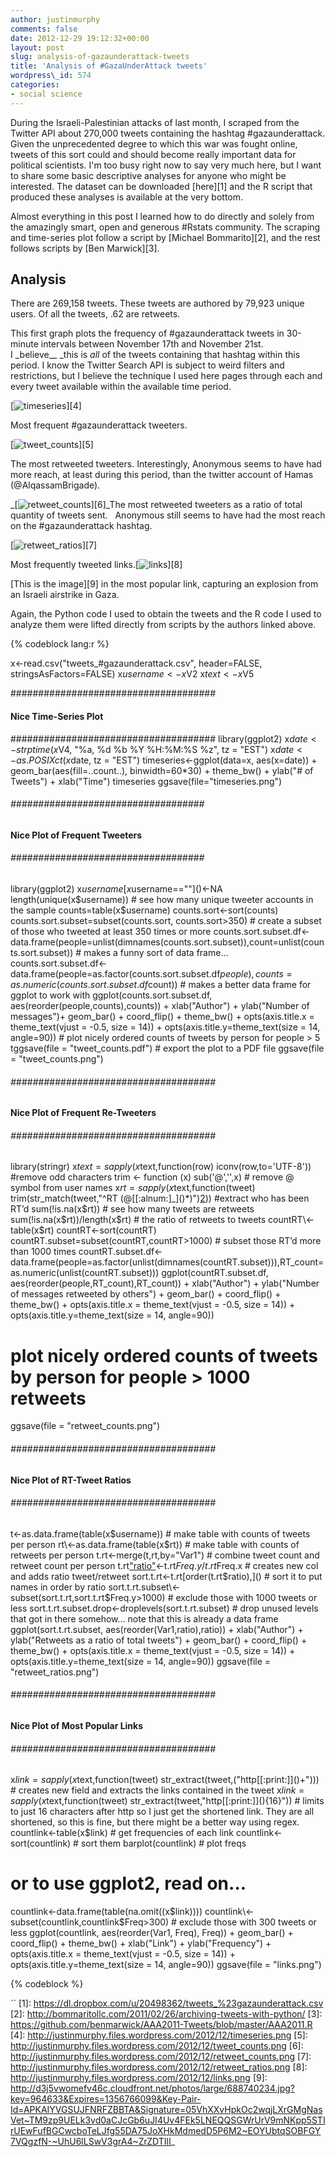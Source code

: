```yaml
---
author: justinmurphy
comments: false
date: 2012-12-29 19:12:32+00:00
layout: post
slug: analysis-of-gazaunderattack-tweets
title: 'Analysis of #GazaUnderAttack tweets'
wordpress\_id: 574
categories:
- social science
---
```


During the Israeli-Palestinian attacks of last month, I scraped from the Twitter API about 270,000 tweets containing the hashtag #gazaunderattack. Given the unprecedented degree to which this war was fought online, tweets of this sort could and should become really important data for political scientists. I'm too busy right now to say very much here, but I want to share some basic descriptive analyses for anyone who might be interested. The dataset can be downloaded [here][1] and the R script that produced these analyses is available at the very bottom.

Almost everything in this post I learned how to do directly and solely from the amazingly smart, open and generous #Rstats community. The scraping and time-series plot follow a script by [Michael Bommarito][2], and the rest follows scripts by [Ben Marwick][3].


## Analysis


There are 269,158 tweets. These tweets are authored by 79,923 unique users. Of all the tweets, .62 are retweets.

This first graph plots the frequency of #gazaunderattack tweets in 30-minute intervals between November 17th and November 21st. I \_believe\_\_ \_this is _all_ of the tweets containing that hashtag within this period. I know the Twitter Search API is subject to weird filters and restrictions, but I believe the technique I used here pages through each and every tweet available within the available time period.

[![timeseries][image-1]][4]

Most frequent #gazaunderattack tweeters.

[![tweet\_counts][image-2]][5]

The most retweeted tweeters. Interestingly, Anonymous seems to have had more reach, at least during this period, than the twitter account of Hamas (@AlqassamBrigade).

_[![retweet\_counts][image-3]][6]_The most retweeted tweeters as a ratio of total quantity of tweets sent.   Anonymous still seems to have had the most reach on the #gazaunderattack hashtag.

[![retweet\_ratios][image-4]][7]

Most frequently tweeted links.[![links][image-5]][8]

[This is the image][9] in the most popular link, capturing an explosion from an Israeli airstrike in Gaza.

Again, the Python code I used to obtain the tweets and the R code I used to analyze them were lifted directly from scripts by the authors linked above.

{% codeblock lang:r %}

x<-read.csv("tweets_#gazaunderattack.csv", header=FALSE, stringsAsFactors=FALSE)
x$username<-x$V2
x$text<-x$V5

#####################################
#### Nice Time-Series Plot ##########
#####################################
library(ggplot2)
x$date<-strptime(x$V4, "%a, %d %b %Y %H:%M:%S %z", tz = "EST")
x$date<-as.POSIXct(x$date, tz = "EST")
timeseries<-ggplot(data=x, aes(x=date)) + geom\_bar(aes(fill=..count..), binwidth=60*30) + theme_bw() + ylab("# of Tweets") + xlab("Time")
timeseries
ggsave(file="timeseries.png")


###### \#\################################\#\#
#### Nice Plot of Frequent Tweeters
###### \#\################################\#\#
library(ggplot2)
x$username[x$username==""]()\<-NA
length(unique(x$username)) # see how many unique tweeter accounts in the sample
counts=table(x$username)
counts.sort\<-sort(counts)
counts.sort.subset=subset(counts.sort, counts.sort\>350) # create a subset of those who tweeted at least 350 times or more
counts.sort.subset.df\<-data.frame(people=unlist(dimnames(counts.sort.subset)),count=unlist(counts.sort.subset)) # makes a funny sort of data frame...
counts.sort.subset.df\<-data.frame(people=as.factor(counts.sort.subset.df$people),counts=as.numeric(counts.sort.subset.df$count)) # makes a better data frame for ggplot to work with
ggplot(counts.sort.subset.df, aes(reorder(people,counts),counts)) + xlab("Author") + ylab("Number of messages")+ geom\_bar() + coord\_flip() + theme\_bw() + opts(axis.title.x = theme\_text(vjust = -0.5, size = 14)) + opts(axis.title.y=theme\_text(size = 14, angle=90)) # plot nicely ordered counts of tweets by person for people \> 5 tggsave(file = "tweet\_counts.pdf") # export the plot to a PDF file
ggsave(file = "tweet\_counts.png")

###### \#\##################################\#\#
#### Nice Plot of Frequent Re-Tweeters
###### \#\##################################\#\#
library(stringr)
x$text=sapply(x$text,function(row) iconv(row,to='UTF-8')) #remove odd characters
trim \<- function (x) sub('@','',x) # remove @ symbol from user names
x$rt=sapply(x$text,function(tweet) trim(str\_match(tweet,"^RT (@\[\[:alnum:]\_]()\*)")[2]())) #extract who has been RT’d
sum(!is.na(x$rt)) # see how many tweets are retweets
sum(!is.na(x$rt))/length(x$rt) # the ratio of retweets to tweets
countRT\<-table(x$rt)
countRT\<-sort(countRT)
countRT.subset=subset(countRT,countRT\>1000) # subset those RT’d more than 1000 times
countRT.subset.df\<-data.frame(people=as.factor(unlist(dimnames(countRT.subset))),RT\_count=as.numeric(unlist(countRT.subset)))
ggplot(countRT.subset.df, aes(reorder(people,RT\_count),RT\_count)) +
 xlab("Author") + ylab("Number of messages retweeted by others") +
 geom\_bar() + coord\_flip() + theme\_bw() +
 opts(axis.title.x = theme\_text(vjust = -0.5, size = 14)) +
 opts(axis.title.y=theme\_text(size = 14, angle=90))
# plot nicely ordered counts of tweets by person for people \> 1000 retweets
ggsave(file = "retweet\_counts.png")

###### \#\##################################\#\#
#### Nice Plot of RT-Tweet Ratios
###### \#\##################################\#\#
t\<-as.data.frame(table(x$username)) # make table with counts of tweets per person
rt\<-as.data.frame(table(x$rt)) # make table with counts of retweets per person
t.rt\<-merge(t,rt,by="Var1") # combine tweet count and retweet count per person
t.rt["ratio"]()\<-t.rt$Freq.y / t.rt$Freq.x # creates new col and adds ratio tweet/retweet
sort.t.rt\<-t.rt[order(t.rt$ratio),]() # sort it to put names in order by ratio
sort.t.rt.subset\<-subset(sort.t.rt,sort.t.rt$Freq.y\>1000) # exclude those with 1000 tweets or less
sort.t.rt.subset.drop\<-droplevels(sort.t.rt.subset) # drop unused levels that got in there somehow... note that this is already a data frame
ggplot(sort.t.rt.subset, aes(reorder(Var1,ratio),ratio)) +
 xlab("Author") + ylab("Retweets as a ratio of total tweets") +
 geom\_bar() + coord\_flip() + theme\_bw() +
 opts(axis.title.x = theme\_text(vjust = -0.5, size = 14)) +
 opts(axis.title.y=theme\_text(size = 14, angle=90))
ggsave(file = "retweet\_ratios.png")

###### \#\##################################\#\#
#### Nice Plot of Most Popular Links
###### \#\##################################\#\#
x$link=sapply(x$text,function(tweet) str\_extract(tweet,("http\[\[:print:]]()+"))) # creates new field and extracts the links contained in the tweet
x$link=sapply(x$text,function(tweet) str\_extract(tweet,"http\[\[:print:]](){16}")) # limits to just 16 characters after http so I just get the shortened link. They are all shortened, so this is fine, but there might be a better way using regex.
countlink\<-table(x$link) # get frequencies of each link
countlink\<-sort(countlink) # sort them
barplot(countlink) # plot freqs
# or to use ggplot2, read on...
countlink\<-data.frame(table(na.omit((x$link))))
countlink\<-subset(countlink,countlink$Freq\>300) # exclude those with 300 tweets or less
ggplot(countlink, aes(reorder(Var1, Freq), Freq)) +
 geom\_bar() + coord\_flip() + theme\_bw() +
 xlab("Link") + ylab("Frequency") +
 opts(axis.title.x = theme\_text(vjust = -0.5, size = 14)) +
 opts(axis.title.y=theme\_text(size = 14, angle=90))
ggsave(file = "links.png")

{% codeblock %}

\`\`
[1]:	https://dl.dropbox.com/u/20498362/tweets_%23gazaunderattack.csv
[2]:	http://bommaritollc.com/2011/02/26/archiving-tweets-with-python/
[3]:	https://github.com/benmarwick/AAA2011-Tweets/blob/master/AAA2011.R
[4]:	http://justinmurphy.files.wordpress.com/2012/12/timeseries.png
[5]:	http://justinmurphy.files.wordpress.com/2012/12/tweet_counts.png
[6]:	http://justinmurphy.files.wordpress.com/2012/12/retweet_counts.png
[7]:	http://justinmurphy.files.wordpress.com/2012/12/retweet_ratios.png
[8]:	http://justinmurphy.files.wordpress.com/2012/12/links.png
[9]:	http://d3j5vwomefv46c.cloudfront.net/photos/large/688740234.jpg?key=964633&Expires=1356766099&Key-Pair-Id=APKAIYVGSUJFNRFZBBTA&Signature=05VhXXvHpkOc2wqjLXrGMgNasVet~TM9zp9UELk3vd0aCJcGb6uJI4Uv4FEk5LNEQQSGWrUrV9mNKpp5STIrUEwFufBGCwcboTeLJfg55DA75JoXHkMdmedD5P6M2~EOYUbtqSOBFGY7VQgzfN-~UhU6lLSwV3grA4~ZrZDTIlI_


[image-1]:	http://justinmurphy.files.wordpress.com/2012/12/timeseries.png
[image-2]:	http://justinmurphy.files.wordpress.com/2012/12/tweet_counts.png
[image-3]:	http://justinmurphy.files.wordpress.com/2012/12/retweet_counts.png
[image-4]:	http://justinmurphy.files.wordpress.com/2012/12/retweet_ratios.png
[image-5]:	http://justinmurphy.files.wordpress.com/2012/12/links.png
